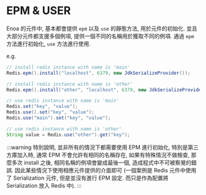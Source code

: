 
# EPM & USER

Enoa 的元件中, 基本都會提供 `epm` 以及 `use` 的靜態方法, 用於元件的初始化. 並且大部分元件都支援多個例項, 提供一個不同的名稱用於獲取不同的例項. 通過 `epm` 方法進行初始化, `use` 方法進行使用.

e.g.

```java
// install redis instance with name is 'main'
Redis.epm().install("localhost", 6379, new JdkSerializeProvider());

// install redis instance with name is 'other'
Redis.epm().install("other", "localhost", 6379, new JdkSerializeProvider());

// use redis instance with name is 'main'
Redis.set("key", "value");
Redis.use().set("key", "value");
Redis.use("main").set("key", "value");

// use redis instance with name is 'other'
String value = Redis.use("other").get("key");
```

:::warning
特別說明, 並非所有的情況下都需要使用 EPM 進行初始化, 特別是第三方庫加入時, 通常 EPM 不會允許有相同的名稱存在, 如果有特殊情況不做檢查, 那麼多次 install 之後, 相同名稱的例項會變成最後一個, 造成程式中不可被察覺的錯誤.
因此某些情況下使用相應元件提供的介面即可 (一個案例是 Redis 元件中使用了 Serialization 元件, 但是並沒有進行 EPM 設定. 而只是作為配置將 Serialization 放入 Redis 中).
:::

